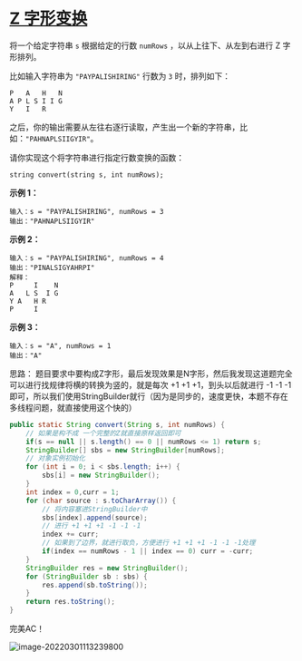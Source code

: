 # [Z 字形变换](https://leetcode-cn.com/problems/zigzag-conversion/)

将一个给定字符串 `s` 根据给定的行数 `numRows` ，以从上往下、从左到右进行 Z 字形排列。

比如输入字符串为 `"PAYPALISHIRING"` 行数为 `3` 时，排列如下：

```
P   A   H   N
A P L S I I G
Y   I   R
```

之后，你的输出需要从左往右逐行读取，产生出一个新的字符串，比如：`"PAHNAPLSIIGYIR"`。

请你实现这个将字符串进行指定行数变换的函数：

```
string convert(string s, int numRows);
```

 

**示例 1：**

```
输入：s = "PAYPALISHIRING", numRows = 3
输出："PAHNAPLSIIGYIR"
```

**示例 2：**

```
输入：s = "PAYPALISHIRING", numRows = 4
输出："PINALSIGYAHRPI"
解释：
P     I    N
A   L S  I G
Y A   H R
P     I
```

**示例 3：**

```
输入：s = "A", numRows = 1
输出："A"
```



思路：
 题目要求中要构成Z字形，最后发现效果是N字形，然后我发现这道题完全可以进行找规律将横的转换为竖的，就是每次 +1 +1 +1，到头以后就进行 -1 -1 -1即可，所以我们使用StringBuilder就行（因为是同步的，速度更快，本题不存在多线程问题，就直接使用这个快的）

```java
public static String convert(String s, int numRows) {
    // 如果是构不成 一个完整的Z就直接原样返回即可
    if(s == null || s.length() == 0 || numRows <= 1) return s;
    StringBuilder[] sbs = new StringBuilder[numRows];
    // 对象实例初始化
    for (int i = 0; i < sbs.length; i++) {
        sbs[i] = new StringBuilder();
    }
    int index = 0,curr = 1;
    for (char source : s.toCharArray()) {
        // 将内容塞进StringBuilder中
        sbs[index].append(source);
        // 进行 +1 +1 +1 -1 -1 -1
        index += curr;
        // 如果到了边界，就进行取负，方便进行 +1 +1 +1 -1 -1 -1处理
        if(index == numRows - 1 || index == 0) curr = -curr;
    }
    StringBuilder res = new StringBuilder();
    for (StringBuilder sb : sbs) {
        res.append(sb.toString());
    }
    return res.toString();
}
```

 完美AC！

![image-20220301113239800](http://rloqc3ngo.hd-bkt.clouddn.com/image-20220301113239800.png)